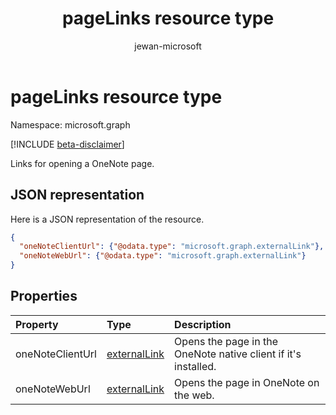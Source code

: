 ﻿---
title: "pageLinks resource type"
description: "Links for opening a OneNote page."
localization_priority: Normal
doc_type: resourcePageType
ms.prod: ""
author: "jewan-microsoft"
---

# pageLinks resource type

Namespace: microsoft.graph

[!INCLUDE [beta-disclaimer](../../includes/beta-disclaimer.md)]

Links for opening a OneNote page.

## JSON representation

Here is a JSON representation of the resource.

<!-- {
  "blockType": "resource",
  "optionalProperties": [

  ],
  "@odata.type": "microsoft.graph.pageLinks"
}-->

```json
{
  "oneNoteClientUrl": {"@odata.type": "microsoft.graph.externalLink"},
  "oneNoteWebUrl": {"@odata.type": "microsoft.graph.externalLink"}
}

```

## Properties

| Property         | Type                            | Description                                                    |
| :--------------- | :------------------------------ | :------------------------------------------------------------- |
| oneNoteClientUrl | [externalLink](externallink.md) | Opens the page in the OneNote native client if it's installed. |
| oneNoteWebUrl    | [externalLink](externallink.md) | Opens the page in OneNote on the web.                          |

<!-- uuid: 8fcb5dbc-d5aa-4681-8e31-b001d5168d79
2015-10-25 14:57:30 UTC -->

<!--
{
  "type": "#page.annotation",
  "description": "pageLinks resource",
  "keywords": "",
  "section": "documentation",
  "tocPath": "",
  "suppressions": []
}
-->
